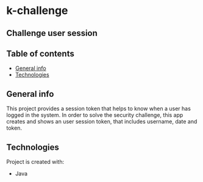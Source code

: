 # k-challenge

## Challenge user session 

## Table of contents
* [General info](#general-info)
* [Technologies](#technologies)

## General info
This project provides a session token that helps to know when a user has logged in the system.
In order to solve the security challenge, this app creates and shows an user session token, that includes username, date and token.
	
## Technologies
Project is created with:
* Java

	
